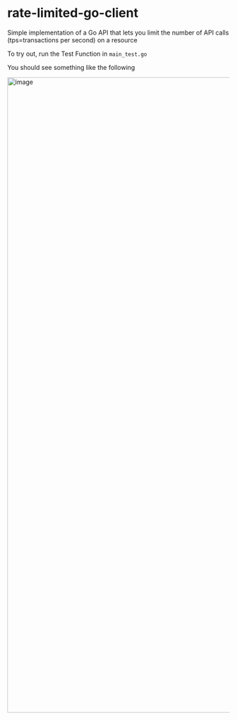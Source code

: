 # rate-limited-go-client
Simple implementation of a Go API that lets you limit the number of API calls (tps=transactions per second) on a resource


To try out, run the Test Function in `main_test.go`

You should see something like the following

<img width="1440" alt="image" src="https://user-images.githubusercontent.com/73314268/189439237-b5f04569-d86a-4f7f-8a4c-5e1097947d95.png">


